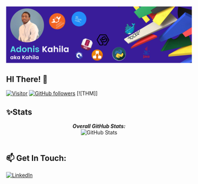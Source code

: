 ![Adonis Kahilas' Banner Image](./banner.PNG)

<h2>HI There! 👋</h2>

[![Visitor](https://visitor-badge.laobi.icu/badge?page_id=kahila.kahila)](https://github.com/kahila) [![GitHub followers](https://img.shields.io/github/followers/kahila.svg?style=social&label=Follow)](https://github.com/kahila?tab=followers)
[![THM]<script src="https://tryhackme.com/badge/473847"></script>]

<!-- <script src="https://tryhackme.com/badge/473847"></script> -->


<!-- I'm Adonis Kahila! -->
<!-- - <i>Previously:</i> Full Stack Software Engineer at Zoho Corporation. -->


<h2>✨Stats</h2>

<div> 
  <p align="center">
  <b><em>Overall GitHub Stats:</em></b> <br/>
    <img src="https://github-readme-streak-stats.herokuapp.com/?user=kahila" alt="GitHub Stats" /> <br/><br/>
<!--   <b><em>My Programming activity (Last 7 days):</em></b> <br/> -->
<!--     <img src="https://github-readme-stats.vercel.app/api/wakatime?username=kahila" alt="WakaTime" /> -->
  </p>
</div>

<!-- <h2>💻 I'm Currently Learning</h2> -->

<!--
**Kahila/Kahila** is a ✨ _special_ ✨ repository because its `README.md` (this file) appears on your GitHub profile.

Here are some ideas to get you started:

- 🔭 I’m currently working on ...
- 🌱 I’m currently learning ...
- 👯 I’m looking to collaborate on ...
- 🤔 I’m looking for help with ...
- 💬 Ask me about ...
- 📫 How to reach me: ...
- 😄 Pronouns: ...
- ⚡ Fun fact: ...
-->


<h2>📫 Get In Touch:</h2>

<!-- <a href="adonis7121@gmail.com">![adonis7121@gmail.com](https://img.shields.io/badge/Gmail-D14836?style=for-the-badge&logo=gmail&logoColor=white)</a>  -->
<a href="https://www.linkedin.com/in/adonis-kahila-9b2a3b180/">![LinkedIn](https://img.shields.io/badge/LinkedIn-0077B5?style=for-the-badge&logo=linkedin&logoColor=white)</a>
